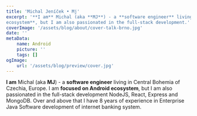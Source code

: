 ```yaml
---
title: 'Michal Jeníček • Mj'
excerpt: '**I am** Michal (aka **MJ**) - a **software engineer** living in Central Bohemia part of Czechia, Europe. I am **focused on Android
ecosystem**, but I am also passionated in the full-stack development.'
coverImage: '/assets/blog/about/cover-talk-brno.jpg'
date: ''
metaData:
    name: Android
    picture: ''
    tags: []
ogImage:
    url: '/assets/blog/preview/cover.jpg'
---
```


**I am** Michal (aka **MJ**)  - a **software engineer** living in Central Bohemia of Czechia, Europe. I am **focused on Android
ecosystem**, but I am also passionated in the full-stack development NodeJS, React, Express and MongoDB. Over and above
that I have 8 years of experience in Enterprise Java Software development of internet banking system.
